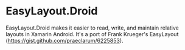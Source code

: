 # EasyLayout.Droid
EasyLayout.Droid makes it easier to read, write, and maintain relative layouts in Xamarin Android. It's a port of Frank Krueger's EasyLayout (https://gist.github.com/praeclarum/6225853).
